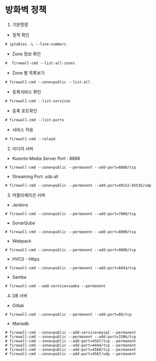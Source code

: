 # 방화벽 정책

1. 기본명령
  * 정책 확인
  ```
  # iptables -L --line-numbers
  ```
  * Zone 정보 확인
  ```
  #  firewall-cmd --list-all-zones 
  ```
  * Zone 별 목록보기
  ```
  # firewall-cmd --zone=public --list-all
  ```
  * 등록서비스 확인
  ```
  # firewall-cmd --list-services
  ```
  * 등록 포트확인
  ```
  # firewall-cmd --list-ports
  ```
  * 서비스 적용
  ```
  # firewall-cmd --reload
  ```

2. 미디어 서버
  * Kurento Media Server Port : 8888
  ```
  # firewall-cmd --zone=public --permanent --add-port=8888/tcp
  ```
  * Streaming Port: udp all
  ```
  # firewall-cmd --zone=public --permanent --add-port=49152-65535/udp
  ```
     
3. 어플리케이션 서버
  * Jenkins
  ```
  # firewall-cmd --zone=public --permanent --add-port=7000/tcp
  ```
  * SonarQube
  ```
  # firewall-cmd --zone=public --permanent --add-port=8000/tcp
  ```
  * Webpack
  ```
  # firewall-cmd --zone=public --permanent --add-port=9000/tcp
  ```
  * HVCS - Https
  ```
  # firewall-cmd --zone=public --permanent --add-port=8443/tcp
  ```
  * Samba
  ```
  # firewall-cmd --add-service=samba --permanent
  ```
  
4. DB 서버
  * Gitlab
  ```
  # firewall-cmd --zone=public --permanent --add-port=80/tcp
  ```
  * Mariadb
  ```
  # firewall-cmd --zone=public --add-service=mysql --permanent
  # firewall-cmd --zone=public --permanent --add-port=3306/tcp
  # firewall-cmd --zone=public --add-port=4567/tcp --permanent
  # firewall-cmd --zone=public --add-port=4444/tcp --permanent
  # firewall-cmd --zone=public --add-port=4568/tcp --permanent
  # firewall-cmd --zone=public --add-port=4567/udp --permanent
  ```



